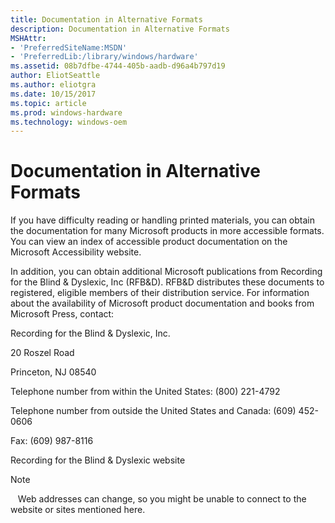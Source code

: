 ```yaml
---
title: Documentation in Alternative Formats
description: Documentation in Alternative Formats
MSHAttr:
- 'PreferredSiteName:MSDN'
- 'PreferredLib:/library/windows/hardware'
ms.assetid: 08b7dfbe-4744-405b-aadb-d96a4b797d19
author: EliotSeattle
ms.author: eliotgra
ms.date: 10/15/2017
ms.topic: article
ms.prod: windows-hardware
ms.technology: windows-oem
---
```


# Documentation in Alternative Formats


If you have difficulty reading or handling printed materials, you can obtain the documentation for many Microsoft products in more accessible formats. You can view an index of accessible product documentation on the Microsoft Accessibility website.

In addition, you can obtain additional Microsoft publications from Recording for the Blind & Dyslexic, Inc (RFB&D). RFB&D distributes these documents to registered, eligible members of their distribution service. For information about the availability of Microsoft product documentation and books from Microsoft Press, contact:

Recording for the Blind & Dyslexic, Inc.

20 Roszel Road

Princeton, NJ 08540

Telephone number from within the United States: (800) 221-4792

Telephone number from outside the United States and Canada: (609) 452-0606

Fax: (609) 987-8116

Recording for the Blind & Dyslexic website

>[!NOTE]
>  
Web addresses can change, so you might be unable to connect to the website or sites mentioned here.

 

 

 






